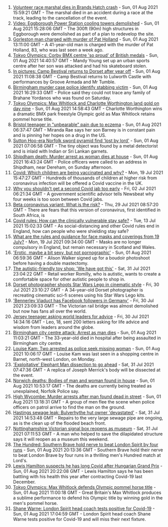 1. [Volunteer race marshal dies in Brands Hatch crash](https://www.bbc.co.uk/news/uk-england-kent-58043285) - Sun, 01 Aug 2021 15:59:21 GMT - The marshal died in an accident during a race at the track, leading to the cancellation of the event.
2. [Video: Eggborough Power Station cooling towers demolished](https://www.bbc.co.uk/news/uk-england-york-north-yorkshire-58050113) - Sun, 01 Aug 2021 15:28:06 GMT - The 300ft (90m) high structures in Eggborough were demolished as part of a plan to redevelop the site.
3. [Gorleston man charged with murder of Pat Holland](https://www.bbc.co.uk/news/uk-england-norfolk-58048959) - Sun, 01 Aug 2021 13:11:00 GMT - A 41-year-old man is charged with the murder of Pat Holland, 83, who was last seen a week ago.
4. [Tokyo Olympics: Corby BMX centre 'so proud' of British medals](https://www.bbc.co.uk/news/uk-england-northamptonshire-58047338) - Sun, 01 Aug 2021 14:40:57 GMT - Mandy Young set up an urban sports centre after her son was attacked and had his skateboard stolen.
5. [In pictures: Camp Bestival returns to Dorset after year off](https://www.bbc.co.uk/news/uk-england-dorset-58039824) - Sun, 01 Aug 2021 11:08:38 GMT - Camp Bestival returns to Lulworth Castle with performances by Groove Armada and Mr Tumble.
6. [Birmingham murder case police identify stabbing victim](https://www.bbc.co.uk/news/uk-england-birmingham-58047661) - Sun, 01 Aug 2021 16:29:33 GMT - Police said they could not trace any family of Brahane Yordanos who was found on Saturday.
7. [Tokyo Olympics: Max Whitlock and Charlotte Worthington land gold on day nine](https://www.bbc.co.uk/sport/olympics/58045115) - Sun, 01 Aug 2021 14:58:43 GMT - Charlotte Worthington wins a dramatic BMX park freestyle Olympic gold as Max Whitlock retains pommel horse title.
8. [Bristol teenager in "unbearable" pain due to eczema](https://www.bbc.co.uk/news/uk-england-bristol-57942006) - Sun, 01 Aug 2021 06:37:47 GMT - Miranda Rae says her son Barney is in constant pain and is pinning her hopes on a drug in the US.
9. [Sutton Hoo-era Norfolk sword pyramid find 'lost by lord'](https://www.bbc.co.uk/news/uk-england-norfolk-57999456) - Sun, 01 Aug 2021 07:06:58 GMT - The tiny object was found by a metal detectorist and is inlaid with Indian or Sri Lankan garnets.
10. [Shipdham death: Murder arrest as woman dies at house](https://www.bbc.co.uk/news/uk-england-norfolk-58050447) - Sun, 01 Aug 2021 16:43:24 GMT - Police officers were called to an address in Shipdham, near Dereham, on Sunday afternoon.
11. [Covid: Which children are being vaccinated and why?](https://www.bbc.co.uk/news/health-57888429) - Mon, 19 Jul 2021 15:47:27 GMT - Hundreds of thousands of children at higher risk from coronavirus infection will be offered a Covid vaccine in the UK.
12. [Why you shouldn't get a second Covid jab too early](https://www.bbc.co.uk/news/newsbeat-57682233) - Fri, 02 Jul 2021 06:21:34 GMT - A government scientific advisor tells Newsbeat why four weeks is too soon between Covid jabs.
13. [Beta coronavirus variant: What is the risk?](https://www.bbc.co.uk/news/health-55534727) - Thu, 29 Jul 2021 08:57:20 GMT - There are fears that this version of coronavirus, first identified in South Africa, is
14. [Covid rules: How can the clinically vulnerable stay safe?](https://www.bbc.co.uk/news/health-51997151) - Tue, 13 Jul 2021 15:02:33 GMT - As social-distancing and other Covid rules end in England, how can people who were shielding stay safe?
15. [What are the rules and guidance for face masks and coverings from 19 July?](https://www.bbc.co.uk/news/health-51205344) - Mon, 19 Jul 2021 09:34:00 GMT - Masks are no longer compulsory in England, but remain necessary in Scotland and Wales.
16. ['Erotic, maybe a bit sexy, but not pornographic'](https://www.bbc.co.uk/news/uk-england-derbyshire-57893530) - Sun, 01 Aug 2021 06:59:36 GMT - Alison Walker signed up for a boudoir photoshoot before having a double mastectomy.
17. [The autistic-friendly toy shop: 'We have got this'](https://www.bbc.co.uk/news/uk-england-58026672) - Sat, 31 Jul 2021 23:04:22 GMT - Retail worker Romilly, who is autistic, wants to create a comfortable space for other autistic people to shop in.
18. [Dorset photographer shoots Star Wars Lego in cinematic style](https://www.bbc.co.uk/news/uk-england-dorset-58015659) - Fri, 30 Jul 2021 23:10:27 GMT - A 34-year-old Dorset photographer is recreating cinematic sci-fi scenes using his Star Wars Lego kits.
19. ['Bennerley Viaduct has Facebook followers in Germany'](https://www.bbc.co.uk/news/uk-england-derbyshire-57399727) - Fri, 30 Jul 2021 23:09:33 GMT - The Victorian rail bridge was almost demolished but now has fans all over the world.
20. [Jersey teenager asking world leaders for advice](https://www.bbc.co.uk/news/world-europe-jersey-58031202) - Fri, 30 Jul 2021 14:34:16 GMT - Leo, 18, sent 200 letters asking for life advice and wisdom from leaders around the globe.
21. [Birmingham city centre attack: Arrest as man dies](https://www.bbc.co.uk/news/uk-england-birmingham-58042704) - Sun, 01 Aug 2021 11:03:21 GMT - The 33-year-old died in hospital after being assaulted in Birmingham city centre.
22. [Louise Kam: Two arrested as police seek missing woman](https://www.bbc.co.uk/news/uk-england-london-58042862) - Sun, 01 Aug 2021 10:06:17 GMT - Louise Kam was last seen in a shopping centre in Barnet, north-west London, on Monday.
23. ['Exploitative' Elephant Man dissection to go ahead](https://www.bbc.co.uk/news/uk-england-leicestershire-57901188) - Sat, 31 Jul 2021 07:47:36 GMT - A replica of Joseph Merrick's body will be dissected at the event.
24. [Norwich deaths: Bodies of man and woman found in house](https://www.bbc.co.uk/news/uk-england-norfolk-58046330) - Sun, 01 Aug 2021 10:53:17 GMT - The deaths are currently being treated as unexplained, Norfolk Police say.
25. [High Wycombe: Murder arrests after man found dead in street](https://www.bbc.co.uk/news/uk-england-beds-bucks-herts-58039946) - Sun, 01 Aug 2021 13:18:31 GMT - A group of men flee the scene when police officers on patrol arrive to find the man on the ground.
26. [Hastings sewage leak: Bulverhythe hut owner 'devastated'](https://www.bbc.co.uk/news/uk-england-sussex-58039801) - Sat, 31 Jul 2021 14:53:48 GMT - Repairs to the very large sewage pipe are ongoing, as is the clean up of the flooded beach front.
27. [Nottinghamshire Victorian signal box reopens as museum](https://www.bbc.co.uk/news/uk-england-nottinghamshire-58012230) - Sat, 31 Jul 2021 07:11:53 GMT - A man who helped to save the dilapidated structure says it will reopen as a museum this weekend.
28. [The Hundred: Southern Brave hold nerve to beat London Spirit by four runs](https://www.bbc.co.uk/sport/cricket/58048546) - Sun, 01 Aug 2021 20:13:36 GMT - Southern Brave hold their nerve to beat London Brave by four runs in a thrilling men's Hundred match at Lord's.
29. [Lewis Hamilton suspects he has long Covid after Hungarian Grand Prix](https://www.bbc.co.uk/sport/formula1/58050499) - Sun, 01 Aug 2021 20:22:08 GMT - Lewis Hamilton says he has been battling with his health this year after contracting Covid-19 last December.
30. [Tokyo Olympics: Max Whitlock defends Olympic pommel horse title](https://www.bbc.co.uk/sport/olympics/58044973) - Sun, 01 Aug 2021 11:00:18 GMT - Great Britain's Max Whitlock produces a sublime performance to defend his Olympic title by winning gold in the men's pommel horse.
31. [Shane Warne: London Spirit head coach tests positive for Covid-19](https://www.bbc.co.uk/sport/cricket/58050577) - Sun, 01 Aug 2021 17:04:59 GMT - London Spirit head coach Shane Warne tests positive for Covid-19 and will miss their next fixture.
